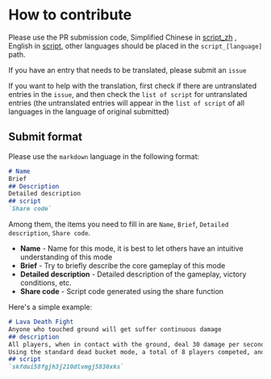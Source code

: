 
# How to contribute

Please use the PR submission code, Simplified Chinese in [script_zh](script_zh) , English in [script](script), other languages ​​should be placed in the `script_[language]` path.

If you have an entry that needs to be translated, please submit an `issue`

If you want to help with the translation, first check if there are untranslated entries in the `issue`, and then check the `list of script` for untranslated entries (the untranslated entries will appear in the `list of script` of all languages in the language of original submitted)

## Submit format
Please use the `markdown` language in the following format:

```markdown
# Name
Brief
## Description
Detailed description
## script
`Share code`
```
Among them, the items you need to fill in are `Name`, `Brief`, `Detailed description`, `Share code`.

- **Name** - Name for this mode, it is best to let others have an intuitive understanding of this mode
- **Brief** - Try to briefly describe the core gameplay of this mode
- **Detailed description** - Detailed description of the gameplay, victory conditions, etc.
- **Share code** - Script code generated using the share function

Here's a simple example:

```markdown
# Lava Death Fight
Anyone who touched ground will get suffer continuous damage
## description
All players, when in contact with the ground, deal 30 damage per second, and when they jump or fly, the continuous damage stops immediately.
Using the standard dead bucket mode, a total of 8 players competed, and the top 4 players in the killing number won.
## script
`skfdui58fgjh3j210dlvmgj5830xks`
```
